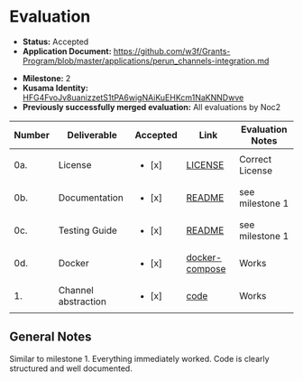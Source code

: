 # Evaluation

- **Status:** Accepted
- **Application Document:** https://github.com/w3f/Grants-Program/blob/master/applications/perun_channels-integration.md
* **Milestone:** 2
* **Kusama Identity:** [HFG4FvoJv8uanizzetS1tPA6wigNAiKuEHKcm1NaKNNDwve](https://polkascan.io/pre/kusama/account/HFG4FvoJv8uanizzetS1tPA6wigNAiKuEHKcm1NaKNNDwve)
* **Previously successfully merged evaluation:** All evaluations by Noc2

| Number | Deliverable | Accepted | Link | Evaluation Notes |
| ------ | ----------- | -------- | ---- |----------------- |
| 0a. | License | <ul><li>[x] </li></ul> | [LICENSE](https://github.com/perun-network/perun-polkadot-backend/blob/main/LICENSE) | Correct License |
| 0b. | Documentation | <ul><li>[x] </li></ul> | [README](https://github.com/perun-network/perun-polkadot-backend/blob/main/README.md) | see milestone 1 |
| 0c. | Testing Guide | <ul><li>[x] </li></ul> | [README](https://github.com/perun-network/perun-polkadot-backend/blob/main/README.md) | see milestone 1  |
| 0d. | Docker | <ul><li>[x] </li></ul> | [docker-compose](https://github.com/perun-network/perun-polkadot-backend/blob/main/docker-compose.yml) | Works  |
| 1. | Channel abstraction |  <ul><li>[x] </li></ul> | [code](https://github.com/perun-network/perun-polkadot-backend/tree/main/channel) | Works |

## General Notes

Similar to milestone 1. Everything immediately worked. Code is clearly structured and well documented. 